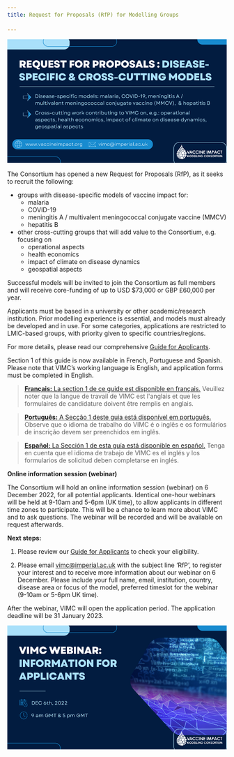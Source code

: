 ```yaml
---
title: Request for Proposals (RfP) for Modelling Groups

---
```

![image](/img/RfP-image1.png)

The Consortium has opened a new Request for Proposals (RfP), as it seeks to recruit the following:
-	groups with disease-specific models of vaccine impact for:
    - malaria
    - COVID-19
    - meningitis A / multivalent meningococcal conjugate vaccine (MMCV)
    - hepatitis B
-	other cross-cutting groups that will add value to the Consortium, e.g. focusing on
    - operational aspects
    - health economics
    - impact of climate on disease dynamics
    - geospatial aspects

Successful models will be invited to join the Consortium as full members and will receive core-funding of up to USD $73,000 or GBP £60,000 per year.

Applicants must be based in a university or other academic/research institution. Prior modelling experience is essential, and models must already be developed and in use. For some categories, applications are restricted to LMIC-based groups, with priority given to specific countries/regions.

For more details, please read our comprehensive [Guide for Applicants](/resources/VIMC_RfP2022_guide-for-applicants.docx). 

Section 1 of this guide is now available in French, Portuguese and Spanish. Please note that VIMC’s working language is English, and application forms must be completed in English.

> [**Français:** La section 1 de ce guide est disponible en français.](/resources/VIMC_RfP2022_guide-for-applicants-section1-FRA-2.docx) Veuillez noter que la langue de travail de VIMC est l'anglais et que les formulaires de candidature doivent être remplis en anglais.

> [**Português:** A Secção 1 deste guia está disponível em português.](/resources/VIMC_RfP2022_guide-for-applicants-section1-POR.docx) Observe que o idioma de trabalho do VIMC é o inglês e os formulários de inscrição devem ser preenchidos em inglês.

> [**Español:** La Sección 1 de esta guía está disponible en español.](/resources/VIMC_RfP2022_guide-for-applicants-section1-ESP.docx) Tenga en cuenta que el idioma de trabajo de VIMC es el inglés y los formularios de solicitud deben completarse en inglés.

**Online information session (webinar)**

The Consortium will hold an online information session (webinar) on 6 December 2022, for all potential applicants. Identical one-hour webinars will be held at 9-10am and 5-6pm (UK time), to allow applicants in different time zones to participate. This will be a chance to learn more about VIMC and to ask questions. The webinar will be recorded and will be available on request afterwards.

**Next steps:**

1)	Please review our [Guide for Applicants](/resources/VIMC_RfP2022_guide-for-applicants.docx) to check your eligibility. 

2)	Please email [vimc@imperial.ac.uk](mailto:vimc@imperial.ac.uk) with the subject line ‘RfP’, to register your interest and to receive more information about our webinar on 6 December. Please include your full name, email, institution, country, disease area or focus of the model, preferred timeslot for the webinar (9-10am or 5-6pm UK time). 

After the webinar, VIMC will open the application period. The application deadline will be 31 January 2023. 

![image](/img/RfP-image2.png)
